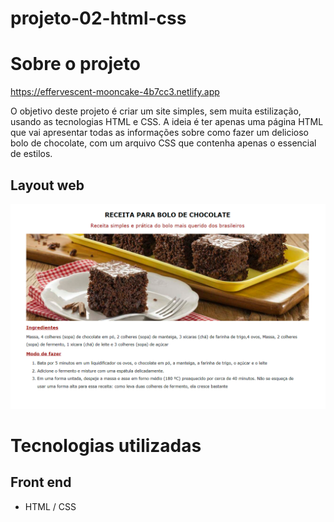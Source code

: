 # projeto-02-html-css

# Sobre o projeto
https://effervescent-mooncake-4b7cc3.netlify.app

O objetivo deste projeto é criar um site simples, sem muita estilização, usando as tecnologias HTML e CSS. A ideia é ter apenas uma página HTML que vai apresentar todas as informações sobre como fazer um delicioso bolo de chocolate, com um arquivo CSS que contenha apenas o essencial de estilos.


## Layout web
![Mobile 1](https://github.com/dev-jefferson-lopes/projeto-02-html-css/blob/main/assets/img/pagina.png)

# Tecnologias utilizadas
## Front end
- HTML / CSS
